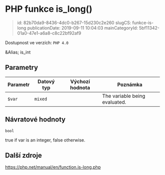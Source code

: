 PHP funkce is_long()
================================

> id: 82b70da9-8436-4dc0-b267-15d230c2e260
> slugCS: funkce-is-long
> publicationDate: 2019-09-11 10:04:03
> mainCategoryId: 5bf11342-01a0-47e1-a6a8-c8c22bf92af9

Dostupnost ve verzích: `PHP 4.0`

&Alias; <function>is_int</function>


Parametry
--------------

| Parametr | Datový typ | Výchozí hodnota | Poznámka |
|-----|-----|-----|-----|
| `$var` | `mixed` |  | The variable being evaluated. |


Návratové hodnoty
----------------

`bool`

true if var is an integer,
false otherwise.

Další zdroje
------------

https://php.net/manual/en/function.is-long.php
